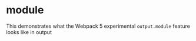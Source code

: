# module

This demonstrates what the Webpack 5 experimental `output.module` feature looks like in output
